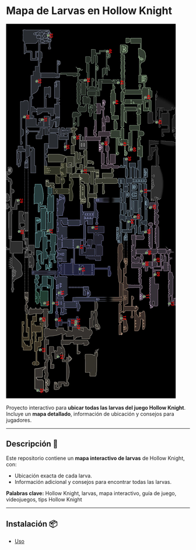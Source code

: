 # Mapa de Larvas en Hollow Knight

![Mapa de larvas](mapa/guia.png)

Proyecto interactivo para **ubicar todas las larvas del juego Hollow Knight**. Incluye un **mapa detallado**, información de ubicación y consejos para jugadores.

---

## Descripción 📖

Este repositorio contiene un **mapa interactivo de larvas** de Hollow Knight, con:

- Ubicación exacta de cada larva.  
- Información adicional y consejos para encontrar todas las larvas. 

**Palabras clave:** Hollow Knight, larvas, mapa interactivo, guía de juego, videojuegos, tips Hollow Knight

---

## Instalación 📦
- [Uso](#uso-⚡)   




